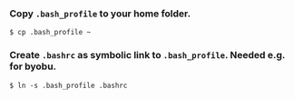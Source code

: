### Copy `.bash_profile` to your home folder.
```
$ cp .bash_profile ~
```

### Create `.bashrc` as symbolic link to `.bash_profile`. Needed e.g. for byobu.
```
$ ln -s .bash_profile .bashrc
```



